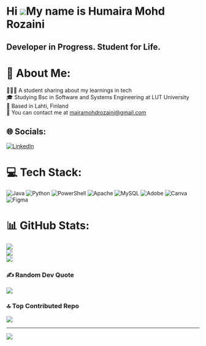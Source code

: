Hi ![](https://user-images.githubusercontent.com/18350557/176309783-0785949b-9127-417c-8b55-ab5a4333674e.gif)My name is Humaira Mohd Rozaini
============================================================================================================================================

Developer in Progress. Student for Life.
----------------------------------------
# 💫 About Me:
👩🏻‍💻 A student sharing about my learnings in tech<br>🎓 Studying Bsc in Software and Systems Engineering at LUT University<br>📍 Based in Lahti, Finland<br>💌 You can contact me at mairamohdrozaini@gmail.com


## 🌐 Socials:
[![LinkedIn](https://img.shields.io/badge/LinkedIn-%230077B5.svg?logo=linkedin&logoColor=white)](https://linkedin.com/in/www.linkedin.com/in/humaira-mohd-rozaini) 

# 💻 Tech Stack:
![Java](https://img.shields.io/badge/java-%23ED8B00.svg?style=for-the-badge&logo=openjdk&logoColor=white) ![Python](https://img.shields.io/badge/python-3670A0?style=for-the-badge&logo=python&logoColor=ffdd54) ![PowerShell](https://img.shields.io/badge/PowerShell-%235391FE.svg?style=for-the-badge&logo=powershell&logoColor=white) ![Apache](https://img.shields.io/badge/apache-%23D42029.svg?style=for-the-badge&logo=apache&logoColor=white) ![MySQL](https://img.shields.io/badge/mysql-4479A1.svg?style=for-the-badge&logo=mysql&logoColor=white) ![Adobe](https://img.shields.io/badge/adobe-%23FF0000.svg?style=for-the-badge&logo=adobe&logoColor=white) ![Canva](https://img.shields.io/badge/Canva-%2300C4CC.svg?style=for-the-badge&logo=Canva&logoColor=white) ![Figma](https://img.shields.io/badge/figma-%23F24E1E.svg?style=for-the-badge&logo=figma&logoColor=white)
# 📊 GitHub Stats:
![](https://github-readme-stats.vercel.app/api?username=mairarozaini&theme=dark&hide_border=false&include_all_commits=true&count_private=true)<br/>
![](https://github-readme-streak-stats.herokuapp.com/?user=mairarozaini&theme=dark&hide_border=false)<br/>
![](https://github-readme-stats.vercel.app/api/top-langs/?username=mairarozaini&theme=dark&hide_border=false&include_all_commits=true&count_private=true&layout=compact)

### ✍️ Random Dev Quote
![](https://quotes-github-readme.vercel.app/api?type=horizontal&theme=radical)

### 🔝 Top Contributed Repo
![](https://github-contributor-stats.vercel.app/api?username=mairarozaini&limit=5&theme=radical&combine_all_yearly_contributions=true)

---
[![](https://visitcount.itsvg.in/api?id=mairarozaini&icon=7&color=10)](https://visitcount.itsvg.in)

<!-- Proudly created with GPRM ( https://gprm.itsvg.in ) -->
